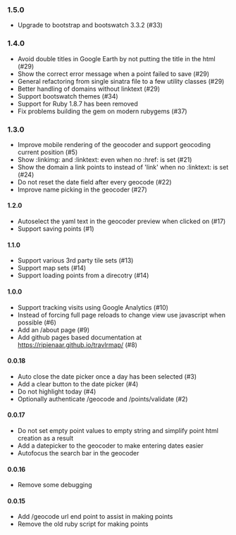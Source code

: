 ### 1.5.0
  * Upgrade to bootstrap and bootswatch 3.3.2 (#33)

### 1.4.0
  * Avoid double titles in Google Earth by not putting the title in the html (#29)
  * Show the correct error message when a point failed to save (#29)
  * General refactoring from single sinatra file to a few utility classes (#29)
  * Better handling of domains without linktext (#29)
  * Support bootswatch themes (#34)
  * Support for Ruby 1.8.7 has been removed
  * Fix problems building the gem on modern rubygems (#37)

### 1.3.0
  * Improve mobile rendering of the geocoder and support geocoding current position (#5)
  * Show :linkimg: and :linktext: even when no :href: is set (#21)
  * Show the domain a link points to instead of 'link' when no :linktext: is set (#24)
  * Do not reset the date field after every geocode (#22)
  * Improve name picking in the geocoder (#27)

#### 1.2.0
  * Autoselect the yaml text in the geocoder preview when clicked on (#17)
  * Support saving points (#1)

#### 1.1.0
  * Support various 3rd party tile sets (#13)
  * Support map sets (#14)
  * Support loading points from a direcotry (#14)

#### 1.0.0
  * Support tracking visits using Google Analytics (#10)
  * Instead of forcing full page reloads to change view use javascript when possible (#6)
  * Add an /about page (#9)
  * Add github pages based documentation at https://ripienaar.github.io/travlrmap/ (#8)

#### 0.0.18
  * Auto close the date picker once a day has been selected (#3)
  * Add a clear button to the date picker (#4)
  * Do not highlight today (#4)
  * Optionally authenticate /geocode and /points/validate (#2)

#### 0.0.17
  * Do not set empty point values to empty string and simplify point html creation as a result
  * Add a datepicker to the geocoder to make entering dates easier
  * Autofocus the search bar in the geocoder

#### 0.0.16
  * Remove some debugging

#### 0.0.15
  * Add /geocode url end point to assist in making points
  * Remove the old ruby script for making points

